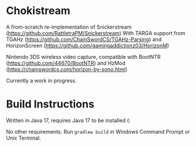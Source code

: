 # Chokistream
A from-scratch re-implementation of Snickerstream (https://github.com/RattletraPM/Snickerstream)
With TARGA support from TGAHz (https://github.com/ChainSwordCS/TGAHz-Parsing) and HorizonScreen (https://github.com/gamingaddictionz03/HorizonM)

Nintendo 3DS wireless video capture, compatible with BootNTR (https://github.com/44670/BootNTR) and HzMod (https://chainswordcs.com/horizon-by-sono.html)

Currently a work in progress.

# Build Instructions

Written in Java 17, requires Java 17 to be installed (:

No other requirements. Run `gradlew build` in Windows Command Prompt or Unix Terminal.